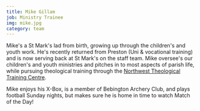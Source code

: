 ```yaml
---
title: Mike Gillam
job: Ministry Trainee
img: mike.jpg
category: team
---
```

Mike's a St Mark's lad from birth, growing up through the children's and youth work. He's recently returned from Preston (Uni & vocational training) and is now serving back at St Mark's on the staff team. Mike oversee's our children's and youth ministries and pitches in to most aspects of parish life, while pursuing theological training through the [Northwest Theological Training Centre](http://www.northwestpartnership.com/trainingcourse.php).

Mike enjoys his X-Box, is a member of Bebington Archery Club, and plays football Sunday nights, but makes sure he is home in time to watch Match of the Day!
